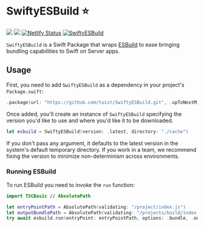 # SwiftyESBuild ⭐️

[![](https://img.shields.io/endpoint?url=https%3A%2F%2Fswiftpackageindex.com%2Fapi%2Fpackages%2Ftuist%2FSwiftyESBuild%2Fbadge%3Ftype%3Dswift-versions)](https://swiftpackageindex.com/tuist/SwiftyESBuild)
[![](https://img.shields.io/endpoint?url=https%3A%2F%2Fswiftpackageindex.com%2Fapi%2Fpackages%2Ftuist%2FSwiftyESBuild%2Fbadge%3Ftype%3Dplatforms)](https://swiftpackageindex.com/tuist/SwiftyESBuild)
[![Netlify Status](https://api.netlify.com/api/v1/badges/69daef71-b1cf-4d37-96ad-216cb953e668/deploy-status)](https://app.netlify.com/sites/SwiftyESBuild/deploys)
[![SwiftyESBuild](https://github.com/tuist/SwiftyESBuild/actions/workflows/SwiftyESBuild.yml/badge.svg)](https://github.com/tuist/SwiftyESBuild/actions/workflows/SwiftyESBuild.yml)


`SwiftyESBuild` is a Swift Package that wraps [ESBuild](https://esbuild.github.io) to ease bringing bundling capabilities to Swift on Server apps.

## Usage

First, you need to add `SwiftyESBuild` as a dependency in your project's `Package.swift`:

```swift
.package(url: "https://github.com/tuist/SwiftyESBuild.git", .upToNextMinor(from: "0.1.0"))
```

Once added, you'll create an instance of `SwiftyESBuild` specifying the version you'd like to use and where you'd like it to be downloaded.

```swift
let esbuild = SwiftyESBuild(version: .latest, directory: "./cache")
```

If you don't pass any argument, it defaults to the latest version in the system's default temporary directory. If you work in a team, we recommend fixing the version to minimize non-determinism across environments.

### Running ESBuild

To run ESBuild you need to invoke the `run` function:

```swift
import TSCBasic // AbsolutePath

let entryPointPath = AbsolutePath(validating: "/project/index.js")
let outputBundlePath = AbsolutePath(validating: "/projects/build/index.js")
try await esbuild.run(entryPoint: entryPointPath, options: .bundle, .outfile(outputBundlePath))
```